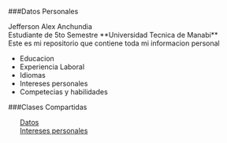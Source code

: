 ###Datos Personales 

<p>
Jefferson Alex Anchundia <br>
Estudiante de 5to Semestre **Universidad Tecnica de Manabi**<br>
Este es mi repositorio que contiene toda mi informacion personal 

- Educacion
- Experiencia Laboral 
- Idiomas 
- Intereses personales
- Competecias y habilidades 

###Clases Compartidas 
<nav>
<ul>
	<a href="index.html" > Datos</a> <br>
	<a href="intereses.html" > Intereses personales </a>

